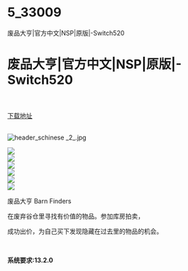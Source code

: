 # 5_33009
废品大亨|官方中文|NSP|原版|-Switch520
# 废品大亨|官方中文|NSP|原版|-Switch520
 <br/></br>
[下载地址](https://www.switch520.cc/article/33009 "下载地址")
<br/></br>

<p><img title="header_schinese _2_.jpg" src="https://www.switch520.cc/muke_img/2022_06_17_176ab8be522f9.jpg" alt="header_schinese _2_.jpg"></p>
<p><img src="https://cdn.cloudflare.steamstatic.com/steam/apps/991170/ss_edea06c8a3e4e9d15261126999f5bb5c9a9a3d85.600x338.jpg?t=1655131424"><br>
<img src="https://cdn.cloudflare.steamstatic.com/steam/apps/991170/ss_a0064b0ae34e18a39b89936d6ec7547a060b6f36.600x338.jpg?t=1655131424"><br>
<img src="https://cdn.cloudflare.steamstatic.com/steam/apps/991170/ss_a21e53323d07232658f95d8abab9b68701d80ed8.600x338.jpg?t=1655131424"><br>
<img src="https://cdn.cloudflare.steamstatic.com/steam/apps/991170/ss_8fbed01476617bc659d345b3c576cc5ed8baba28.600x338.jpg?t=1655131424"><br>
<img src="https://cdn.cloudflare.steamstatic.com/steam/apps/991170/ss_91116f216811f72f8e31c3cf7e3d2c3c318723fe.600x338.jpg?t=1655131424"><br>
<img src="https://cdn.cloudflare.steamstatic.com/steam/apps/991170/ss_8db93535c25d6a4e09b4a932a5af3dad0f6cfbea.600x338.jpg?t=1655131424"></p>
<p>废品大亨 Barn Finders</p>
<p>在废弃谷仓里寻找有价值的物品。参加库房拍卖，</p>
<p>成功出价，为自己买下发现隐藏在过去里的物品的机会。</p>
<p>&nbsp;</p>
<p><strong>系统要求:13.2.0</strong></p>



